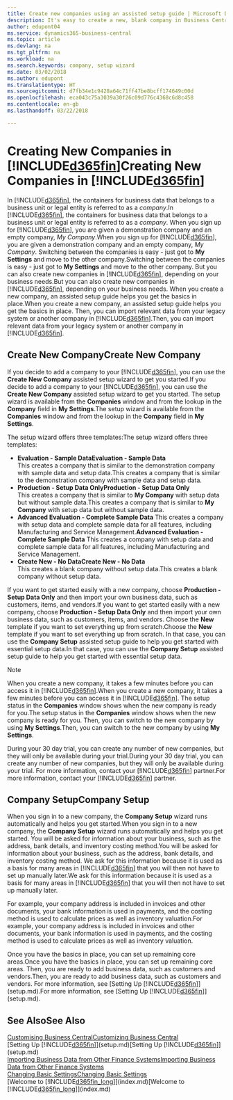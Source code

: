 ```yaml
---
title: Create new companies using an assisted setup guide | Microsoft Docs
description: It's easy to create a new, blank company in Business Central. An assisted setup guide helps you through the steps, and you can import your existing business data.
author: edupont04
ms.service: dynamics365-business-central
ms.topic: article
ms.devlang: na
ms.tgt_pltfrm: na
ms.workload: na
ms.search.keywords: company, setup wizard
ms.date: 03/02/2018
ms.author: edupont
ms.translationtype: HT
ms.sourcegitcommit: d7fb34e1c9428a64c71ff47be8bcff174649c00d
ms.openlocfilehash: eca043c75a3039a30f26c09d776c4368c6d8c458
ms.contentlocale: en-gb
ms.lasthandoff: 03/22/2018

---
```

# <a name="creating-new-companies-in-included365finincludesd365finmdmd"></a><span data-ttu-id="33224-104">Creating New Companies in [!INCLUDE[d365fin](includes/d365fin_md.md)]</span><span class="sxs-lookup"><span data-stu-id="33224-104">Creating New Companies in [!INCLUDE[d365fin](includes/d365fin_md.md)]</span></span>
<span data-ttu-id="33224-105">In [!INCLUDE[d365fin](includes/d365fin_md.md)], the containers for business data that belongs to a business unit or legal entity is referred to as a *company*.</span><span class="sxs-lookup"><span data-stu-id="33224-105">In [!INCLUDE[d365fin](includes/d365fin_md.md)], the containers for business data that belongs to a business unit or legal entity is referred to as a *company*.</span></span> <span data-ttu-id="33224-106">When you sign up for [!INCLUDE[d365fin](includes/d365fin_md.md)], you are given a demonstration company and an empty company, *My Company*.</span><span class="sxs-lookup"><span data-stu-id="33224-106">When you sign up for [!INCLUDE[d365fin](includes/d365fin_md.md)], you are given a demonstration company and an empty company, *My Company*.</span></span> <span data-ttu-id="33224-107">Switching between the companies is easy - just got to **My Settings** and move to the other company.</span><span class="sxs-lookup"><span data-stu-id="33224-107">Switching between the companies is easy - just got to **My Settings** and move to the other company.</span></span> <span data-ttu-id="33224-108">But you can also create new companies in [!INCLUDE[d365fin](includes/d365fin_md.md)], depending on your business needs.</span><span class="sxs-lookup"><span data-stu-id="33224-108">But you can also create new companies in [!INCLUDE[d365fin](includes/d365fin_md.md)], depending on your business needs.</span></span> <span data-ttu-id="33224-109">When you create a new company, an assisted setup guide helps you get the basics in place.</span><span class="sxs-lookup"><span data-stu-id="33224-109">When you create a new company, an assisted setup guide helps you get the basics in place.</span></span> <span data-ttu-id="33224-110">Then, you can import relevant data from your legacy system or another company in [!INCLUDE[d365fin](includes/d365fin_md.md)].</span><span class="sxs-lookup"><span data-stu-id="33224-110">Then, you can import relevant data from your legacy system or another company in [!INCLUDE[d365fin](includes/d365fin_md.md)].</span></span>  

## <a name="create-new-company"></a><span data-ttu-id="33224-111">Create New Company</span><span class="sxs-lookup"><span data-stu-id="33224-111">Create New Company</span></span>
<span data-ttu-id="33224-112">If you decide to add a company to your [!INCLUDE[d365fin](includes/d365fin_md.md)], you can use the **Create New Company** assisted setup wizard to get you started.</span><span class="sxs-lookup"><span data-stu-id="33224-112">If you decide to add a company to your [!INCLUDE[d365fin](includes/d365fin_md.md)], you can use the **Create New Company** assisted setup wizard to get you started.</span></span> <span data-ttu-id="33224-113">The setup wizard is available from the **Companies** window and from the lookup in the **Company** field in **My Settings**.</span><span class="sxs-lookup"><span data-stu-id="33224-113">The setup wizard is available from the **Companies** window and from the lookup in the **Company** field in **My Settings**.</span></span>  

<span data-ttu-id="33224-114">The setup wizard offers three templates:</span><span class="sxs-lookup"><span data-stu-id="33224-114">The setup wizard offers three templates:</span></span>

-   <span data-ttu-id="33224-115">**Evaluation - Sample Data**</span><span class="sxs-lookup"><span data-stu-id="33224-115">**Evaluation - Sample Data**</span></span>  
    <span data-ttu-id="33224-116">This creates a company that is similar to the demonstration company with sample data and setup data.</span><span class="sxs-lookup"><span data-stu-id="33224-116">This creates a company that is similar to the demonstration company with sample data and setup data.</span></span>  
-   <span data-ttu-id="33224-117">**Production - Setup Data Only**</span><span class="sxs-lookup"><span data-stu-id="33224-117">**Production - Setup Data Only**</span></span>  
    <span data-ttu-id="33224-118">This creates a company that is similar to **My Company** with setup data but without sample data.</span><span class="sxs-lookup"><span data-stu-id="33224-118">This creates a company that is similar to **My Company** with setup data but without sample data.</span></span>
-   <span data-ttu-id="33224-119">**Advanced Evaluation - Complete Sample Data** This creates a company with setup data and complete sample data for all features, including Manufacturing and Service Management.</span><span class="sxs-lookup"><span data-stu-id="33224-119">**Advanced Evaluation - Complete Sample Data** This creates a company with setup data and complete sample data for all features, including Manufacturing and Service Management.</span></span>
-   <span data-ttu-id="33224-120">**Create New - No Data**</span><span class="sxs-lookup"><span data-stu-id="33224-120">**Create New - No Data**</span></span>  
    <span data-ttu-id="33224-121">This creates a blank company without setup data.</span><span class="sxs-lookup"><span data-stu-id="33224-121">This creates a blank company without setup data.</span></span>  

<span data-ttu-id="33224-122">If you want to get started easily with a new company, choose **Production - Setup Data Only** and then import your own business data, such as customers, items, and vendors.</span><span class="sxs-lookup"><span data-stu-id="33224-122">If you want to get started easily with a new company, choose **Production - Setup Data Only** and then import your own business data, such as customers, items, and vendors.</span></span> <span data-ttu-id="33224-123">Choose the **New** template if you want to set everything up from scratch.</span><span class="sxs-lookup"><span data-stu-id="33224-123">Choose the **New** template if you want to set everything up from scratch.</span></span> <span data-ttu-id="33224-124">In that case, you can use the **Company Setup** assisted setup guide to help you get started with essential setup data.</span><span class="sxs-lookup"><span data-stu-id="33224-124">In that case, you can use the **Company Setup** assisted setup guide to help you get started with essential setup data.</span></span>  

> [!NOTE]  
>   <span data-ttu-id="33224-125">When you create a new company, it takes a few minutes before you can access it in [!INCLUDE[d365fin](includes/d365fin_md.md)].</span><span class="sxs-lookup"><span data-stu-id="33224-125">When you create a new company, it takes a few minutes before you can access it in [!INCLUDE[d365fin](includes/d365fin_md.md)].</span></span> <span data-ttu-id="33224-126">The setup status in the **Companies** window shows when the new company is ready for you.</span><span class="sxs-lookup"><span data-stu-id="33224-126">The setup status in the **Companies** window shows when the new company is ready for you.</span></span> <span data-ttu-id="33224-127">Then, you can switch to the new company by using **My Settings**.</span><span class="sxs-lookup"><span data-stu-id="33224-127">Then, you can switch to the new company by using **My Settings**.</span></span>  

<span data-ttu-id="33224-128">During your 30 day trial, you can create any number of new companies, but they will only be available during your trial.</span><span class="sxs-lookup"><span data-stu-id="33224-128">During your 30 day trial, you can create any number of new companies, but they will only be available during your trial.</span></span> <span data-ttu-id="33224-129">For more information, contact your [!INCLUDE[d365fin](includes/d365fin_md.md)] partner.</span><span class="sxs-lookup"><span data-stu-id="33224-129">For more information, contact your [!INCLUDE[d365fin](includes/d365fin_md.md)] partner.</span></span>  

## <a name="company-setup"></a><span data-ttu-id="33224-130">Company Setup</span><span class="sxs-lookup"><span data-stu-id="33224-130">Company Setup</span></span>
<span data-ttu-id="33224-131">When you sign in to a new company, the **Company Setup** wizard runs automatically and helps you get started.</span><span class="sxs-lookup"><span data-stu-id="33224-131">When you sign in to a new company, the **Company Setup** wizard runs automatically and helps you get started.</span></span> <span data-ttu-id="33224-132">You will be asked for information about your business, such as the address, bank details, and inventory costing method.</span><span class="sxs-lookup"><span data-stu-id="33224-132">You will be asked for information about your business, such as the address, bank details, and inventory costing method.</span></span> <span data-ttu-id="33224-133">We ask for this information because it is used as a basis for many areas in [!INCLUDE[d365fin](includes/d365fin_md.md)] that you will then not have to set up manually later.</span><span class="sxs-lookup"><span data-stu-id="33224-133">We ask for this information because it is used as a basis for many areas in [!INCLUDE[d365fin](includes/d365fin_md.md)] that you will then not have to set up manually later.</span></span>  

<span data-ttu-id="33224-134">For example, your company address is included in invoices and other documents, your bank information is used in payments, and the costing method is used to calculate prices as well as inventory valuation.</span><span class="sxs-lookup"><span data-stu-id="33224-134">For example, your company address is included in invoices and other documents, your bank information is used in payments, and the costing method is used to calculate prices as well as inventory valuation.</span></span>  

<span data-ttu-id="33224-135">Once you have the basics in place, you can set up remaining core areas.</span><span class="sxs-lookup"><span data-stu-id="33224-135">Once you have the basics in place, you can set up remaining core areas.</span></span> <span data-ttu-id="33224-136">Then, you are ready to add business data, such as customers and vendors.</span><span class="sxs-lookup"><span data-stu-id="33224-136">Then, you are ready to add business data, such as customers and vendors.</span></span> <span data-ttu-id="33224-137">For more information, see [Setting Up [!INCLUDE[d365fin](includes/d365fin_md.md)]](setup.md).</span><span class="sxs-lookup"><span data-stu-id="33224-137">For more information, see [Setting Up [!INCLUDE[d365fin](includes/d365fin_md.md)]](setup.md).</span></span>  

## <a name="see-also"></a><span data-ttu-id="33224-138">See Also</span><span class="sxs-lookup"><span data-stu-id="33224-138">See Also</span></span>
[<span data-ttu-id="33224-139">Customising Business Central</span><span class="sxs-lookup"><span data-stu-id="33224-139">Customizing Business Central</span></span>](ui-customizing-overview.md)  
<span data-ttu-id="33224-140">[Setting Up [!INCLUDE[d365fin](includes/d365fin_md.md)]](setup.md)</span><span class="sxs-lookup"><span data-stu-id="33224-140">[Setting Up [!INCLUDE[d365fin](includes/d365fin_md.md)]](setup.md)</span></span>  
[<span data-ttu-id="33224-141">Importing Business Data from Other Finance Systems</span><span class="sxs-lookup"><span data-stu-id="33224-141">Importing Business Data from Other Finance Systems</span></span>](upload-data.md)  
[<span data-ttu-id="33224-142">Changing Basic Settings</span><span class="sxs-lookup"><span data-stu-id="33224-142">Changing Basic Settings</span></span>](ui-change-basic-settings.md)  
<span data-ttu-id="33224-143">[Welcome to [!INCLUDE[d365fin_long](includes/d365fin_long_md.md)]](index.md)</span><span class="sxs-lookup"><span data-stu-id="33224-143">[Welcome to [!INCLUDE[d365fin_long](includes/d365fin_long_md.md)]](index.md)</span></span>  

